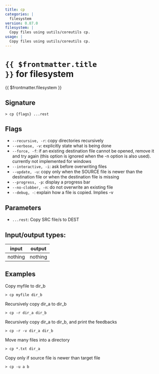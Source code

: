 ```yaml
---
title: cp
categories: |
  filesystem
version: 0.87.0
filesystem: |
  Copy files using uutils/coreutils cp.
usage: |
  Copy files using uutils/coreutils cp.
---
```

<!-- This file is automatically generated. Please edit the command in https://github.com/nushell/nushell instead. -->

# <code>{{ $frontmatter.title }}</code> for filesystem

<div class='command-title'>{{ $frontmatter.filesystem }}</div>

## Signature

```> cp {flags} ...rest```

## Flags

 -  `--recursive, -r`: copy directories recursively
 -  `--verbose, -v`: explicitly state what is being done
 -  `--force, -f`: if an existing destination file cannot be opened, remove it and try
                    again (this option is ignored when the -n option is also used).
                    currently not implemented for windows
 -  `--interactive, -i`: ask before overwriting files
 -  `--update, -u`: copy only when the SOURCE file is newer than the destination file or when the destination file is missing
 -  `--progress, -p`: display a progress bar
 -  `--no-clobber, -n`: do not overwrite an existing file
 -  `--debug, -`: explain how a file is copied. Implies -v

## Parameters

 -  `...rest`: Copy SRC file/s to DEST


## Input/output types:

| input   | output  |
| ------- | ------- |
| nothing | nothing |

## Examples

Copy myfile to dir_b
```nu
> cp myfile dir_b

```

Recursively copy dir_a to dir_b
```nu
> cp -r dir_a dir_b

```

Recursively copy dir_a to dir_b, and print the feedbacks
```nu
> cp -r -v dir_a dir_b

```

Move many files into a directory
```nu
> cp *.txt dir_a

```

Copy only if source file is newer than target file
```nu
> cp -u a b

```
